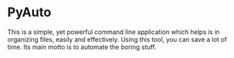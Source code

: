 # PyAuto
This is a simple, yet powerful command line application which helps is in organizing files, easily and effectively. Using this tool, you can save a lot of time. Its main motto is to automate the boring stuff.
